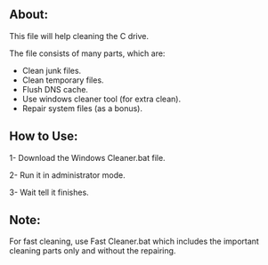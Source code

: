 ## About:
This file will help cleaning the C drive.

The file consists of many parts, which are:
- Clean junk files.
- Clean temporary files.
- Flush DNS cache.
- Use windows cleaner tool (for extra clean).
- Repair system files (as a bonus).

## How to Use:
1- Download the Windows Cleaner.bat file.

2- Run it in administrator mode.

3- Wait tell it finishes.

## Note:
For fast cleaning, use Fast Cleaner.bat which includes the important cleaning parts only and without the repairing.